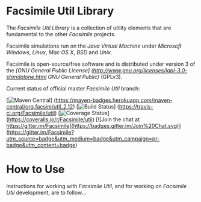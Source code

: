 Facsimile Util Library
======================

The _Facsimile Util Library_ is a collection of utility elements that are fundamental to the other _Facsimile_ projects.

Facsimile simulations run on the _Java Virtual Machine_ under _Microsoft Windows_, _Linux_, _Mac OS X_, _BSD_ and
_Unix_.

Facsimile is open-source/free software and is distributed under version 3 of the _[GNU General Public License]
(http://www.gnu.org/licenses/lgpl-3.0-standalone.html GNU General Public)_ (GPLv3).

Current status of official master _Facsimile Util_ branch:

[![Maven Central](https://maven-badges.herokuapp.com/maven-central/org.facsim/util_2.12/badge.svg)]
(https://maven-badges.herokuapp.com/maven-central/org.facsim/util_2.12)
[![Build Status](https://travis-ci.org/Facsimile/util.svg?branch=master)]
(https://travis-ci.org/Facsimile/util)
[![Coverage Status](https://coveralls.io/repos/Facsimile/util/badge.svg)]
(https://coveralls.io/r/Facsimile/util)
[![Join the chat at https://gitter.im/Facsimile](https://badges.gitter.im/Join%20Chat.svg)]
(https://gitter.im/Facsimile?utm_source=badge&utm_medium=badge&utm_campaign=pr-badge&utm_content=badge)

# How to Use

Instructions for working with _Facsimile Util_, and for working on _Facsimile Util_ development, are to follow...
